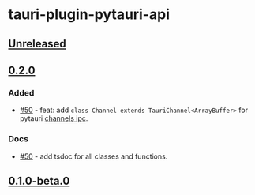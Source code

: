 # tauri-plugin-pytauri-api

## [Unreleased]

## [0.2.0]

### Added

- [#50](https://github.com/WSH032/pytauri/pull/50) - feat: add `class Channel extends TauriChannel<ArrayBuffer>` for pytauri [channels ipc](https://tauri.app/develop/calling-frontend/#channels).

### Docs

- [#50](https://github.com/WSH032/pytauri/pull/50) - add tsdoc for all classes and functions.

## [0.1.0-beta.0]

[unreleased]: https://github.com/WSH032/pytauri/tree/HEAD
[0.2.0]: https://github.com/WSH032/pytauri/releases/tag/js/tauri-plugin-pytauri-api/v0.2.0
[0.1.0-beta.0]: https://github.com/WSH032/pytauri/releases/tag/js/tauri-plugin-pytauri-api/v0.1.0-beta.0
